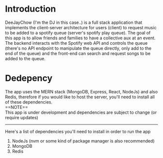 # Introduction

DeeJayChow (I'm the DJ in this case..) is a full stack application that implements the client-server architecture for users (client) to request music to be added to a spotify queue (server's spotify play queue). The goal of this app is to allow friends and families to have a collective aux at an event. The backend interacts with the Spotify web API and controls the queue (there's no API endpoint to manipulate the queue directly, only add to the end of the queue) and the front-end can search and request songs to be added to the queue. 

# Dedepency

The app uses the MERN stack (MongoDB, Express, React, NodeJs) and also Redis, therefore if you would like to host the server, you'll need to install all of these dependencies.  
==NOTE==  
This app is under development and dependencies are subject to change (or require updates)

---

Here's a list of dependencies you'll need to install in order to run the app  

1. NodeJs (nvm or some kind of package manager is also recommended)  
2. MongoDB
3. Redis



